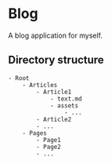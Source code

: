 # Blog

A blog application for myself.

## Directory structure

```
- Root
    - Articles
        - Article1
            - text.md
            - assets
                - ...
        - Article2
        - ...
    - Pages
        - Page1
        - Page2
        - ...
```